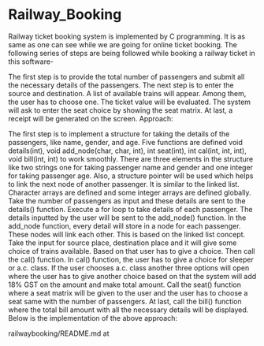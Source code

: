 # Railway_Booking
Railway ticket booking system is implemented by C programming. It is as same as one can see while we are going for online ticket booking. The following series of steps are being followed while booking a railway ticket in this software-

The first step is to provide the total number of passengers and submit all the necessary details of the passengers. The next step is to enter the source and destination. A list of available trains will appear. Among them, the user has to choose one. The ticket value will be evaluated. The system will ask to enter the seat choice by showing the seat matrix. At last, a receipt will be generated on the screen. Approach:

The first step is to implement a structure for taking the details of the passengers, like name, gender, and age. Five functions are defined void details(int), void add_node(char, char, int), int seat(int), int cal(int, int, int), void bill(int, int) to work smoothly. There are three elements in the structure like two strings one for taking passenger name and gender and one integer for taking passenger age. Also, a structure pointer will be used which helps to link the next node of another passenger. It is similar to the linked list. Character arrays are defined and some integer arrays are defined globally. Take the number of passengers as input and these details are sent to the details() function. Execute a for loop to take details of each passenger. The details inputted by the user will be sent to the add_node() function. In the add_node function, every detail will store in a node for each passenger. These nodes will link each other. This is based on the linked list concept. Take the input for source place, destination place and it will give some choice of trains available. Based on that user has to give a choice. Then call the cal() function. In cal() function, the user has to give a choice for sleeper or a.c. class. If the user chooses a.c. class another three options will open where the user has to give another choice based on that the system will add 18% GST on the amount and make total amount. Call the seat() function where a seat matrix will be given to the user and the user has to choose a seat same with the number of passengers. At last, call the bill() function where the total bill amount with all the necessary details will be displayed. Below is the implementation of the above approach:

railwaybooking/README.md at
